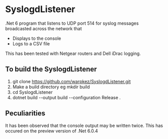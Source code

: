 # SyslogdListener

.Net 6 program that listens to UDP port 514 for syslog messages broadcasted across the network that
- Displays to the console
- Logs to a CSV file

This has been tested with Netgear routers and Dell iDrac logging.

## To build the SyslogdListener

1. git clone https://github.com/warpkez/SyslogdListener.git
2. Make a build directory eg mkdir build 
3. cd SyslogdListener
4. dotnet build --output build --configuration Release .

## Peculiarities 

It has been observed that the console output may be written twice.  This has occured on the preview version of .Net 6.0.4